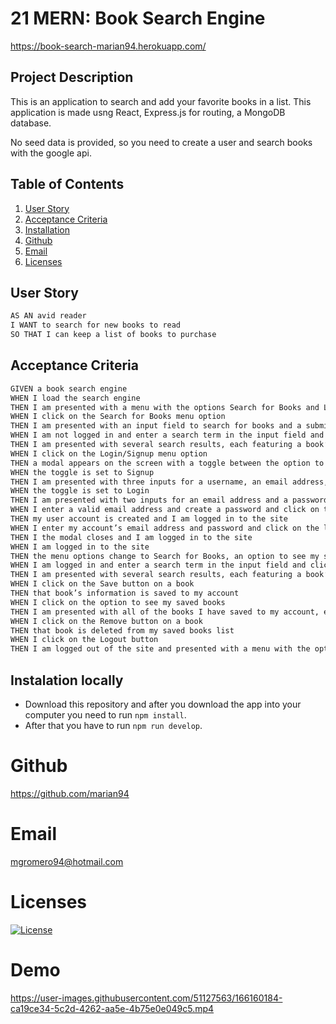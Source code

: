 # 21 MERN: Book Search Engine
https://book-search-marian94.herokuapp.com/

## Project Description

This is an application to search and add your favorite books in a list. This application is made usng React, Express.js for routing, a MongoDB database.

No seed data is provided, so you need to create a user and search books with the google api.

  ## Table of Contents
  1. [User Story](#user-story)
  2. [Acceptance Criteria](#acceptance-criteria)
  3. [Installation](#Installation)
  4. [Github](#Github)
  5. [Email](#Email)
  6. [Licenses](#Licenses)

## User Story

```md
AS AN avid reader
I WANT to search for new books to read
SO THAT I can keep a list of books to purchase
```


## Acceptance Criteria

```md
GIVEN a book search engine
WHEN I load the search engine
THEN I am presented with a menu with the options Search for Books and Login/Signup and an input field to search for books and a submit button
WHEN I click on the Search for Books menu option
THEN I am presented with an input field to search for books and a submit button
WHEN I am not logged in and enter a search term in the input field and click the submit button
THEN I am presented with several search results, each featuring a book’s title, author, description, image, and a link to that book on the Google Books site
WHEN I click on the Login/Signup menu option
THEN a modal appears on the screen with a toggle between the option to log in or sign up
WHEN the toggle is set to Signup
THEN I am presented with three inputs for a username, an email address, and a password, and a signup button
WHEN the toggle is set to Login
THEN I am presented with two inputs for an email address and a password and login button
WHEN I enter a valid email address and create a password and click on the signup button
THEN my user account is created and I am logged in to the site
WHEN I enter my account’s email address and password and click on the login button
THEN I the modal closes and I am logged in to the site
WHEN I am logged in to the site
THEN the menu options change to Search for Books, an option to see my saved books, and Logout
WHEN I am logged in and enter a search term in the input field and click the submit button
THEN I am presented with several search results, each featuring a book’s title, author, description, image, and a link to that book on the Google Books site and a button to save a book to my account
WHEN I click on the Save button on a book
THEN that book’s information is saved to my account
WHEN I click on the option to see my saved books
THEN I am presented with all of the books I have saved to my account, each featuring the book’s title, author, description, image, and a link to that book on the Google Books site and a button to remove a book from my account
WHEN I click on the Remove button on a book
THEN that book is deleted from my saved books list
WHEN I click on the Logout button
THEN I am logged out of the site and presented with a menu with the options Search for Books and Login/Signup and an input field to search for books and a submit button  
```

## Instalation locally
- Download this repository and after you download the app into your computer you need to run 
`npm install`.
- After that you have to run `npm run develop`.

# Github
https://github.com/marian94

# Email
mgromero94@hotmail.com

# Licenses
[![License](https://img.shields.io/badge/License-Apache_2.0-blue.svg)](https://opensource.org/licenses/Apache-2.0)

# Demo

https://user-images.githubusercontent.com/51127563/166160184-ca19ce34-5c2d-4262-aa5e-4b75e0e049c5.mp4


